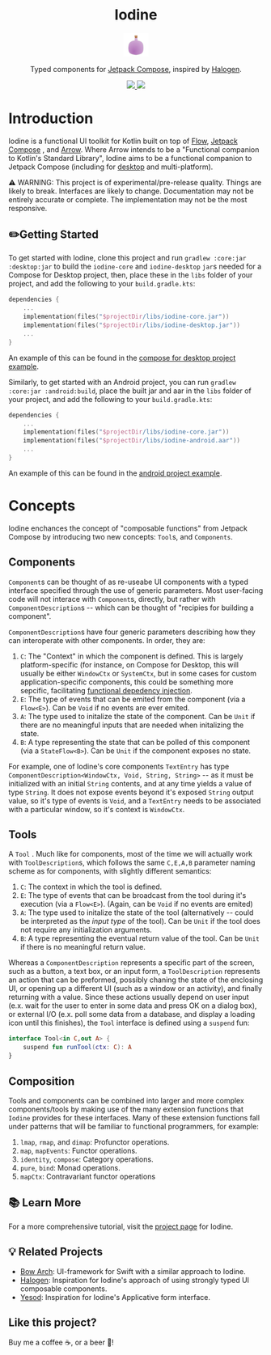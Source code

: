 <h1 align="center">Iodine</h1>
<p align="center">

  <img width=10% src="res/iodine.svg?token=AA7AHVO4G25UIIT3P6G6TIDAONGOE">
<p align="center">Typed components for <a href="https://developer.android.com/jetpack/compose">Jetpack Compose</a>, inspired by <a href="https://github.com/purescript-halogen/purescript-halogen">Halogen</a>.  </p> 
<p align="center">
  <a href="https://github.com/Sintrastes/iodine/actions/workflows/ci.yml">
    <img src="https://github.com/sintrastes/iodine/workflows/CI/badge.svg">
  </a>
  <a href="https://sintrastes.github.io/iodine/">
    <img src="https://github.com/sintrastes/iodine/workflows/DOCS/badge.svg">
  </a>
</p>


Introduction
============

Iodine is a functional UI toolkit for Kotlin built on top of [Flow](https://kotlinlang.org/docs/flow.html), [Jetpack Compose](https://developer.android.com/jetpack/compose) , and [Arrow](https://arrow-kt.io/). Where Arrow intends to be a "Functional companion to Kotlin's Standard Library", Iodine aims to be a functional companion to Jetpack Compose (including for [desktop](https://github.com/JetBrains/compose-jb) and multi-platform). 

⚠️ WARNING: This project is of experimental/pre-release quality. Things are likely to break. 
 Interfaces are likely to change. Documentation may not be entirely accurate or complete. 
 The implementation may not be the most responsive. 

✏️Getting Started
--------------------

To get started with Iodine, clone this project and run `gradlew :core:jar :desktop:jar` 
 to build the `iodine-core` and `iodine-desktop` `jar`s needed for a Compose for Desktop 
 project, then, place these in the `libs` folder of your project, and add the following 
 to your `build.gradle.kts`:

```kotlin
dependencies {
    ...
    implementation(files("$projectDir/libs/iodine-core.jar"))
    implementation(files("$projectDir/libs/iodine-desktop.jar"))
    ...
}
```

An example of this can be found in the [compose for desktop project example](examples/desktop_example).

Similarly, to get started with an Android project, you can run `gradlew :core:jar :android:build`,
 place the built jar and aar in the `libs` folder of your project, and add the following
to your `build.gradle.kts`:

```kotlin
dependencies {
    ...
    implementation(files("$projectDir/libs/iodine-core.jar"))
    implementation(files("$projectDir/libs/iodine-android.aar"))
    ...
}
```

An example of this can be found in the [android project example](examples/IodineAndroidApp).

Concepts
=========

Iodine enchances the concept of "composable functions" from Jetpack Compose by introducing two new concepts: `Tool`s, and `Components`.

Components
----------

`Component`s can be thought of as re-useabe UI components with a typed interface specified through the use of generic parameters. Most user-facing code will not interace with `Component`s, directly, but rather with `ComponentDescription`s -- which can be thought of "recipies for building a component".

`ComponentDescription`s have four generic parameters describing how they can interoperate with other components. In order, they are: 

  1. `C`: The "Context" in which the component is defined. This is largely platform-specific (for instance, on Compose for Desktop, this will usually be either `WindowCtx` or `SystemCtx`, but in some cases for custom application-specific components, this could be something more sepcific, facilitating [functional depedency injection](https://arrow-kt.io/docs/0.10/patterns/dependency_injection/).
  2. `E`: The type of events that can be emited from the component (via a `Flow<E>`). Can be `Void` if no events are ever emited.
  3. `A`: The type used to initalize the state of the component. Can be `Unit` if there are no meaningful inputs that are needed when initalizing the state.
  4. `B`: A type representing the state that can be polled of this component (via a `StateFlow<B>`). Can be `Unit` if the component exposes no state.

For example, one of Iodine's core components `TextEntry` has type `ComponentDescription<WindowCtx, Void, String, String>` -- as it must be initialized with an initial `String` contents, and at any time yields a value of type `String`. It does not expose events beyond it's exposed `String` output value, so it's type of events is `Void`, and a `TextEntry` needs to be associated with a particular window, so it's context is `WindowCtx`.

Tools
-----

A `Tool` . Much like for components, most of the time we will actually work with `ToolDescription`s, which follows the same `C,E,A,B` parameter naming scheme as for components, with slightly different semantics:

  1. `C`: The context in which the tool is defined. 
  2. `E`: The type of events that can be broadcast from the tool during it's execution (via a `Flow<E>`). (Again, can be `Void` if no events are emited)
  3. `A`: The type used to initalize the state of the tool (alternatively -- could be interpreted as the *input type* of the tool). Can be `Unit` if the tool does not require any initialization arguments.
  4. `B`: A type representing the eventual return value of the tool. Can be `Unit` if there is no meaningful return value.

Whereas a `ComponentDescription` represents a specific part of the screen, such as a button, a text box, or an input form, a `ToolDescription` represents an action that can be preformed, possibly chaning the state of the enclosing UI, or opening up a different UI (such as a window or an activity), and finally returning with a value. Since these actions usually depend on user input (e.x. wait for the user to enter in some data and press OK on a dialog box), or external I/O (e.x. poll some data from a database, and display a loading icon until this finishes), the `Tool` interface is defined using a `suspend` fun:

```kotlin
interface Tool<in C,out A> {
    suspend fun runTool(ctx: C): A
}
```

Composition
-----------

Tools and components can be combined into larger and more complex components/tools by making use of the many extension functions that `Iodine` provides for these interfaces. Many of these extension functions fall under patterns that will be familiar to functional programmers, for example:

  1. `lmap`, `rmap`, and `dimap`: Profunctor operations.
  2. `map`, `mapEvents`: Functor operations.
  3. `identity`, `compose`: Category operations. 
  4. `pure`, `bind`: Monad operations.
  5. `mapCtx`: Contravariant functor operations

📚 Learn More
-------------

For a more comprehensive tutorial, visit the [project page](https://sintrastes.github.io/iodine/) for Iodine.

💡 Related Projects
-------------------

  * [Bow Arch](https://github.com/bow-swift/bow-arch): UI-framework for Swift with a similar approach to Iodine.
  * [Halogen](https://github.com/purescript-halogen/purescript-halogen): Inspiration for Iodine's approach of using strongly typed UI composable components.
  * [Yesod](https://www.yesodweb.com/): Inspiration for Iodine's Applicative form interface.

Like this project?
------------------

Buy me a coffee ☕, or a beer 🍺!
